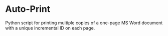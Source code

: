 # Auto-Print
Python script for printing multiple copies of a one-page MS Word document with a unique incremental ID on each page.
